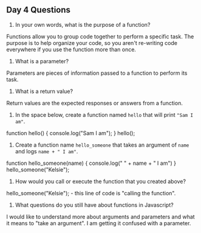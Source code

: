 ## Day 4 Questions

1. In your own words, what is the purpose of a function?  

Functions allow you to group code together to perform a specific task. The purpose is to help organize your code, so you aren't re-writing code everywhere if you use the function more than once.

1. What is a parameter?  

Parameters are pieces of information passed to a function to perform its task.

1. What is a return value?  

Return values are the expected responses or answers from a function.

1. In the space below, create a function named `hello` that will print `"Sam I am"`.  

function hello() {
  console.log("Sam I am");
}
hello();


1. Create a function name `hello_someone` that takes an argument of `name` and logs `name + " I am"`.  

function hello_someone(name) {
  console.log(" " + name + " I am")
}
hello_someone("Kelsie");


1. How would you call or execute the function that you created above?

hello_someone("Kelsie"); - this line of code is "calling the function".

1. What questions do you still have about functions in Javascript?    

I would like to understand more about arguments and parameters and what it means to "take an argument". I am getting it confused with a parameter.
